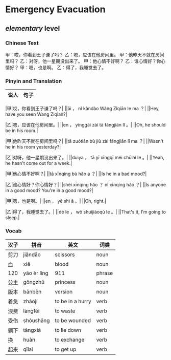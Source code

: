 # Emergency Evacuation
## *elementary* level

### Chinese Text
甲：哎，你看到王子谦了吗？
乙：嗯，应该在他房间里。
甲：他昨天不就在房间里吗？
乙：对呀，他一星期没出来了。
甲：他心情不好啊？
乙：谁心情好？你心情好？
甲：嗯，也是啊。
乙：得了，我睡觉去了。

### Pinyin and Translation
|说人|句子|
|----|----|

|甲|哎，你看到王子谦了吗？|
||āi ， nǐ kàndào Wáng Zǐqiān le ma ？|
||Hey, have you seen Wang Ziqian?|

|乙|嗯，应该在他房间里。|
||en ， yīnggāi zài tā fángjiān lǐ 。|
||Oh, he should be in his room.|

|甲|他昨天不就在房间里吗？|
||tā zuótiān bù jiù zài fángjiān lǐ ma ？|
||Wasn't he in his room yesterday?|

|乙|对呀，他一星期没出来了。|
||duìya ， tā yī xīngqī méi chūlai le 。|
||Yeah, he hasn't come out for a week.|

|甲|他心情不好啊？|
||tā xīnqíng bù hǎo a ？|
||Is he in a bad mood?|

|乙|谁心情好？你心情好？|
||shéi xīnqíng hǎo ？ nǐ xīnqíng hǎo ？|
||Is anyone in a good mood? You're in a good mood?|

|甲|嗯，也是啊。|
||en ， yě shì ā 。|
||Oh, right.|

|乙|得了，我睡觉去了。|
||dé le ， wǒ shuìjiàoqù le 。|
||That's it, I'm going to sleep.|
### Vocab
|汉子|拼音|英文|词类|
|----|----|----|----|
|剪刀|jiǎndāo|scissors|noun|
|血|xiě|blood|noun|
|120|yāo èr líng|911|phrase|
|公主|gōngzhǔ|princess|noun|
|版本|bǎnběn|version|noun|
|着急|zháojí|to be in a hurry|verb|
|浪费|làngfèi|to waste|verb|
|受伤|shòushāng|to be wounded|verb|
|躺下|tǎngxià|to lie down|verb|
|换|huàn|to exchange|verb|
|起来|qǐlai|to get up|verb|
